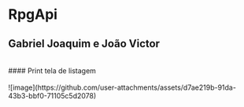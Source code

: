 # RpgApi<br>
## Gabriel Joaquim e João Victor<br>

<br>
#### Print tela de listagem
<br>
<br>
![image](https://github.com/user-attachments/assets/d7ae219b-91da-43b3-bbf0-71105c5d2078)
